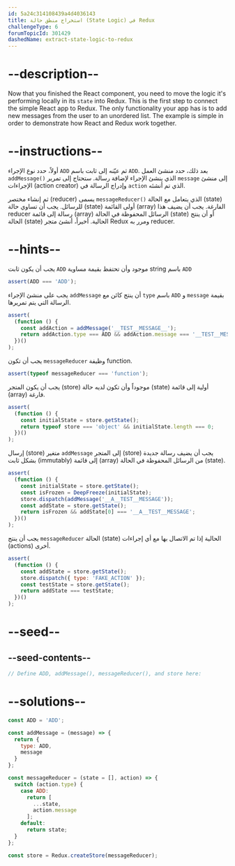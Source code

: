 ```yaml
---
id: 5a24c314108439a4d4036143
title: استخراج منطق حالة (State Logic) في Redux
challengeType: 6
forumTopicId: 301429
dashedName: extract-state-logic-to-redux
---
```


# --description--

Now that you finished the React component, you need to move the logic it's performing locally in its `state` into Redux. This is the first step to connect the simple React app to Redux. The only functionality your app has is to add new messages from the user to an unordered list. The example is simple in order to demonstrate how React and Redux work together.

# --instructions--

أولاً، حدد نوع الإجراء `ADD` ثم عيّنه إلى ثابت باسم `ADD`. بعد ذلك، حدد منشئ العمل `addMessage()` الذي ينشئ الإجراء لإضافة رسالة. ستحتاج إلى تمرير `message` إلى منشئ الإجراءات (action creator) وإدراج الرسالة في `action` الذي تم أنشئه.

ثم إنشاء مختصر (reducer) يسمى `messageReducer()` الذي يتعامل مع الحالة (state) للرسائل. يجب أن تساوي حالة (state) أولى القائمة (array) الفارغة. يجب أن يضيف هذا reducer رسالة إلى قائمة (array) الرسائل المحفوظة في الحالة (state) أو أن ينتج الحالة (state) الحالية. أخيراً، أنشئ متجر Redux ومرر به reducer.

# --hints--

يجب أن يكون ثابت `ADD` موجود وأن تحتفظ بقيمة مساوية string باسم `ADD`

```js
assert(ADD === 'ADD');
```

يجب على منشئ الإجراء `addMessage` أن ينتج كائن مع `type` باسم `ADD` و `message` بقيمة الرسالة التي يتم تمريرها.

```js
assert(
  (function () {
    const addAction = addMessage('__TEST__MESSAGE__');
    return addAction.type === ADD && addAction.message === '__TEST__MESSAGE__';
  })()
);
```

يجب أن تكون `messageReducer` وظيفة function.

```js
assert(typeof messageReducer === 'function');
```

يجب أن يكون المتجر (store) موجوداً وأن تكون لديه حالة (state) أولية إلى قائمة (array) فارغة.

```js
assert(
  (function () {
    const initialState = store.getState();
    return typeof store === 'object' && initialState.length === 0;
  })()
);
```

إرسال (store) متغير `addMessage` إلى المتجر (store) يجب أن يضيف رسالة جديدة بشكل ثابت (immutably) إلى قائمة (array) من الرسائل المحفوظة في الحالة (state).

```js
assert(
  (function () {
    const initialState = store.getState();
    const isFrozen = DeepFreeze(initialState);
    store.dispatch(addMessage('__A__TEST__MESSAGE'));
    const addState = store.getState();
    return isFrozen && addState[0] === '__A__TEST__MESSAGE';
  })()
);
```

يجب أن ينتج `messageReducer` الحالة (state) الحالية إذا تم الاتصال بها مع أي إجراءات (actions) أخرى.

```js
assert(
  (function () {
    const addState = store.getState();
    store.dispatch({ type: 'FAKE_ACTION' });
    const testState = store.getState();
    return addState === testState;
  })()
);
```

# --seed--

## --seed-contents--

```jsx
// Define ADD, addMessage(), messageReducer(), and store here:
```

# --solutions--

```jsx
const ADD = 'ADD';

const addMessage = (message) => {
  return {
    type: ADD,
    message
  }
};

const messageReducer = (state = [], action) => {
  switch (action.type) {
    case ADD:
      return [
        ...state,
        action.message
      ];
    default:
      return state;
  }
};

const store = Redux.createStore(messageReducer);
```
